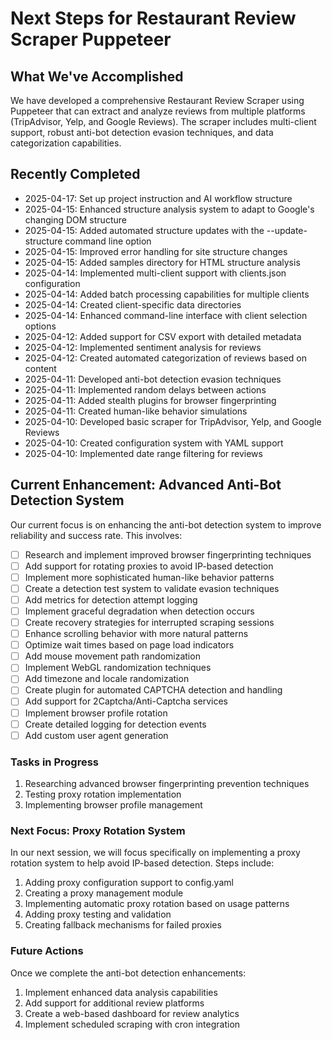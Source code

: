 # Next Steps for Restaurant Review Scraper Puppeteer

## What We've Accomplished

We have developed a comprehensive Restaurant Review Scraper using Puppeteer that can extract and analyze reviews from multiple platforms (TripAdvisor, Yelp, and Google Reviews). The scraper includes multi-client support, robust anti-bot detection evasion techniques, and data categorization capabilities.

## Recently Completed

- 2025-04-17: Set up project instruction and AI workflow structure
- 2025-04-15: Enhanced structure analysis system to adapt to Google's changing DOM structure
- 2025-04-15: Added automated structure updates with the --update-structure command line option
- 2025-04-15: Improved error handling for site structure changes
- 2025-04-15: Added samples directory for HTML structure analysis
- 2025-04-14: Implemented multi-client support with clients.json configuration
- 2025-04-14: Added batch processing capabilities for multiple clients
- 2025-04-14: Created client-specific data directories
- 2025-04-14: Enhanced command-line interface with client selection options
- 2025-04-12: Added support for CSV export with detailed metadata
- 2025-04-12: Implemented sentiment analysis for reviews
- 2025-04-12: Created automated categorization of reviews based on content
- 2025-04-11: Developed anti-bot detection evasion techniques
- 2025-04-11: Implemented random delays between actions
- 2025-04-11: Added stealth plugins for browser fingerprinting
- 2025-04-11: Created human-like behavior simulations
- 2025-04-10: Developed basic scraper for TripAdvisor, Yelp, and Google Reviews
- 2025-04-10: Created configuration system with YAML support
- 2025-04-10: Implemented date range filtering for reviews

## Current Enhancement: Advanced Anti-Bot Detection System

Our current focus is on enhancing the anti-bot detection system to improve reliability and success rate. This involves:

- [ ] Research and implement improved browser fingerprinting techniques
- [ ] Add support for rotating proxies to avoid IP-based detection
- [ ] Implement more sophisticated human-like behavior patterns
- [ ] Create a detection test system to validate evasion techniques
- [ ] Add metrics for detection attempt logging
- [ ] Implement graceful degradation when detection occurs
- [ ] Create recovery strategies for interrupted scraping sessions
- [ ] Enhance scrolling behavior with more natural patterns
- [ ] Optimize wait times based on page load indicators
- [ ] Add mouse movement path randomization
- [ ] Implement WebGL randomization techniques
- [ ] Add timezone and locale randomization
- [ ] Create plugin for automated CAPTCHA detection and handling
- [ ] Add support for 2Captcha/Anti-Captcha services
- [ ] Implement browser profile rotation
- [ ] Create detailed logging for detection events
- [ ] Add custom user agent generation

### Tasks in Progress

1. Researching advanced browser fingerprinting prevention techniques
2. Testing proxy rotation implementation
3. Implementing browser profile management

### Next Focus: Proxy Rotation System

In our next session, we will focus specifically on implementing a proxy rotation system to help avoid IP-based detection. Steps include:

1. Adding proxy configuration support to config.yaml
2. Creating a proxy management module
3. Implementing automatic proxy rotation based on usage patterns
4. Adding proxy testing and validation
5. Creating fallback mechanisms for failed proxies

### Future Actions

Once we complete the anti-bot detection enhancements:

1. Implement enhanced data analysis capabilities
2. Add support for additional review platforms
3. Create a web-based dashboard for review analytics
4. Implement scheduled scraping with cron integration
